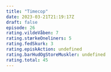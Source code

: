 ```yaml
---
title: "Timecop"
date: 2023-03-21T21:19:17Z
draft: false
episode: 26
rating.vildeVåben: 7
rating.stærkeOneliners: 5
rating.fedSkurk: 3
rating.episkAction: undefined
rating.barHudOgStoreMuskler: undefined
rating.total: 45
---
```


